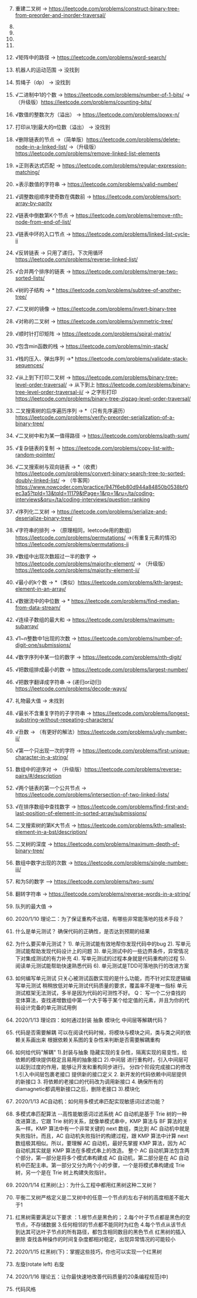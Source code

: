 7. 重建二叉树 -> https://leetcode.com/problems/construct-binary-tree-from-preorder-and-inorder-traversal/
8.
9.
10.
11.
12. √矩阵中的路径 -> https://leetcode.com/problems/word-search/
13. 机器人的运动范围 -> 没找到
14. 剪绳子（dp） -> 没找到 
15. √二进制中1的个数 -> https://leetcode.com/problems/number-of-1-bits/ ->（升级版）https://leetcode.com/problems/counting-bits/
16. √数值的整数次方（溢出） -> https://leetcode.com/problems/powx-n/
17. 打印从1到最大的n位数（溢出） -> 没找到
18. √删除链表的节点 ->（简单版）https://leetcode.com/problems/delete-node-in-a-linked-list/ ->（升级版）https://leetcode.com/problems/remove-linked-list-elements 
19. ×正则表达式匹配 -> https://leetcode.com/problems/regular-expression-matching/
20. ×表示数值的字符串 -> https://leetcode.com/problems/valid-number/
21. √调整数组顺序使奇数在偶数前 -> https://leetcode.com/problems/sort-array-by-parity
22. √链表中倒数第K个节点 -> https://leetcode.com/problems/remove-nth-node-from-end-of-list/
23. √链表中环的入口节点 -> https://leetcode.com/problems/linked-list-cycle-ii
24. √反转链表 -> 只用了递归，下次用循环 https://leetcode.com/problems/reverse-linked-list/
25. √合并两个排序的链表 -> https://leetcode.com/problems/merge-two-sorted-lists/
26. √树的子结构 -> * https://leetcode.com/problems/subtree-of-another-tree/
27. √二叉树的镜像 -> https://leetcode.com/problems/invert-binary-tree
28. √对称的二叉树 -> https://leetcode.com/problems/symmetric-tree/
29. √顺时针打印矩阵 -> https://leetcode.com/problems/spiral-matrix/
30. √包含min函数的栈 -> https://leetcode.com/problems/min-stack/
31. √栈的压入、弹出序列 ->* https://leetcode.com/problems/validate-stack-sequences/
32. √从上到下打印二叉树 -> https://leetcode.com/problems/binary-tree-level-order-traversal/ -> 从下到上 https://leetcode.com/problems/binary-tree-level-order-traversal-ii/ -> 之字形打印 https://leetcode.com/problems/binary-tree-zigzag-level-order-traversal/
33. 二叉搜索树的后序遍历序列 -> *（只有先序遍历）https://leetcode.com/problems/verify-preorder-serialization-of-a-binary-tree/
34. √二叉树中和为某一值得路径 -> https://leetcode.com/problems/path-sum/
35. √复杂链表的复制 -> https://leetcode.com/problems/copy-list-with-random-pointer/
36. √二叉搜索树与双向链表 -> *（收费）https://leetcode.com/problems/convert-binary-search-tree-to-sorted-doubly-linked-list/ -> （牛客网）https://www.nowcoder.com/practice/947f6eb80d944a84850b0538bf0ec3a5?tpId=13&tqId=11179&tPage=1&rp=1&ru=/ta/coding-interviews&qru=/ta/coding-interviews/question-ranking
37. √序列化二叉树 -> https://leetcode.com/problems/serialize-and-deserialize-binary-tree/
38. √字符串的排列 -> （原理相同，leetcode用的数组）https://leetcode.com/problems/permutations/ ->(有重复元素的情况) https://leetcode.com/problems/permutations-ii
39. √数组中出现次数超过一半的数字 -> https://leetcode.com/problems/majority-element/ -> （升级版） https://leetcode.com/problems/majority-element-ii/
40. √最小的k个数 -> *（类似）https://leetcode.com/problems/kth-largest-element-in-an-array/
41. √数据流中的中位数 -> * https://leetcode.com/problems/find-median-from-data-stream/
42. √连续子数组的最大和 -> https://leetcode.com/problems/maximum-subarray/
43. √1~n整数中1出现的次数 -> https://leetcode.com/problems/number-of-digit-one/submissions/
44. √数字序列中某一位的数字 -> https://leetcode.com/problems/nth-digit/
45. √把数组排成最小的数 -> https://leetcode.com/problems/largest-number/
46. √把数字翻译成字符串 -> (递归or动归) https://leetcode.com/problems/decode-ways/
47. 礼物最大值 -> 未找到
48. √最长不含重复字符的子字符串 -> https://leetcode.com/problems/longest-substring-without-repeating-characters/
49. √丑数 -> （有更好的解法）https://leetcode.com/problems/ugly-number-ii/
50. √第一个只出现一次的字符 ->  https://leetcode.com/problems/first-unique-character-in-a-string/
51. 数组中的逆序对 -> （升级版）https://leetcode.com/problems/reverse-pairs/#/description
52. √两个链表的第一个公共节点 -> https://leetcode.com/problems/intersection-of-two-linked-lists/
53. √在排序数组中查找数字 -> https://leetcode.com/problems/find-first-and-last-position-of-element-in-sorted-array/submissions/
54. 二叉搜索树的第K大节点 -> https://leetcode.com/problems/kth-smallest-element-in-a-bst/description/
55. 二叉树的深度 -> https://leetcode.com/problems/maximum-depth-of-binary-tree/
56. 数组中数字出现的次数 -> https://leetcode.com/problems/single-number-iii/
57. 和为S的数字 —> https://leetcode.com/problems/two-sum/
58. 翻转字符串 -> https://leetcode.com/problems/reverse-words-in-a-string/
59. 队列的最大值 ->


60. 2020/1/10 理论二：为了保证重构不出错，有哪些非常能落地的技术手段？
1. 什么是单元测试？
    确保代码的正确性，是否达到预期的结果
2. 为什么要买单元测试？
    1). 单元测试能有效地帮你发现代码中的bug
    2). 写单元测试能帮助发现代码设计上的问题
    3). 单元测试中的一些边界条件，异常情况下对集成测试的有力补充
    4). 写单元测试的过程本身就是代码重构的过程
    5). 阅读单元测试能帮助快速熟悉代码
    6). 单元测试是TDD可落地执行的改进方案
3. 如何编写单元测试
    只关心被测试函数实现的是什么功能，而不针对实现逻辑编写单元测试
    稍稍放低对单元测试代码质量的要求，覆盖率不是唯一指标
    单元测试框架无法测试，多半是因为代码的可测性不好。
Q： 写一个二分查找的变体算法，查找递增数组中第一个大于等于某个给定值的元素，并且为你的代码设计完备的单元测试用例

61. 2020/1/13 理论四：如何通过封装 抽象 模块化 中间层等解耦代码？
1. 代码是否需要解耦
    可以在阅读代码时候，将模块与模块之间，类与类之间的依赖关系画出来 根据依赖关系图的复杂性来判断是否需要解耦重构
2. 如何给代码"解耦"
    1).封装与抽象
        隐藏实现的复杂性，隔离实现的易变性，给依赖的模块提供稳定且易用的抽象接口
    2).中间层
        进行重构时，引入中间层可以起到过度的作用，能够让开发和重构同步进行。
        分四个阶段完成接口的修改  1.引入中间层包裹老接口 提供新的接口定义
        2. 新开发的代码依赖中间层提供的新接口
        3. 将依赖的老接口的代码改为调用新接口
        4. 确保所有的diamagnetic都调用新接口之后，删除老接口
    3).模块化
62. 2020/1/13 AC自动机：如何用多模式串匹配实现敏感词过滤功能？ 
1. 多模式串匹配算法   --高性能敏感词过滤系统
    AC 自动机是基于 Trie 树的一种改进算法，它跟 Trie 树的关系，就像单模式串中，KMP 算法与 BF 算法的关系一样。KMP 算法中有一个非常关键的 next 数组，类比到 AC 自动机中就是失败指针。而且，AC 自动机失败指针的构建过程，跟 KMP 算法中计算 next 数组极其相似。所以，要理解 AC 自动机，最好先掌握 KMP 算法，因为 AC 自动机其实就是 KMP 算法在多模式串上的改造。
    整个 AC 自动机算法包含两个部分，第一部分是将多个模式串构建成 AC 自动机，第二部分是在 AC 自动机中匹配主串。第一部分又分为两个小的步骤，一个是将模式串构建成 Trie 树，另一个是在 Trie 树上构建失败指针。

63. 2020/1/14 红黑树(上)：为什么工程中都用红黑树这种二叉树？
1. 平衡二叉树严格定义是二叉树中的任意一个节点的左右子树的高度相差不能大于1
2. 红黑树需要满足以下要求 ：1.根节点是黑色的； 2.每个叶子节点都是黑色的空节点，不存储数据 3.任何相邻的节点都不能同时为红色 4.每个节点从该节点到达其可达叶子节点的所有路径，都包含相同数目的黑色节点
    红黑树的插入 删除 查找各种操作的时间复杂度都相对稳定，出现异常情况的可能较小

64. 2020/1/15 红黑树(下)：掌握这些技巧，你也可以实现一个红黑树
1. 左旋(rotate left) 右旋

65. 2020/1/16 理论五：让你最快速地改善代码质量的20条编程规范(中)
1. 代码风格



